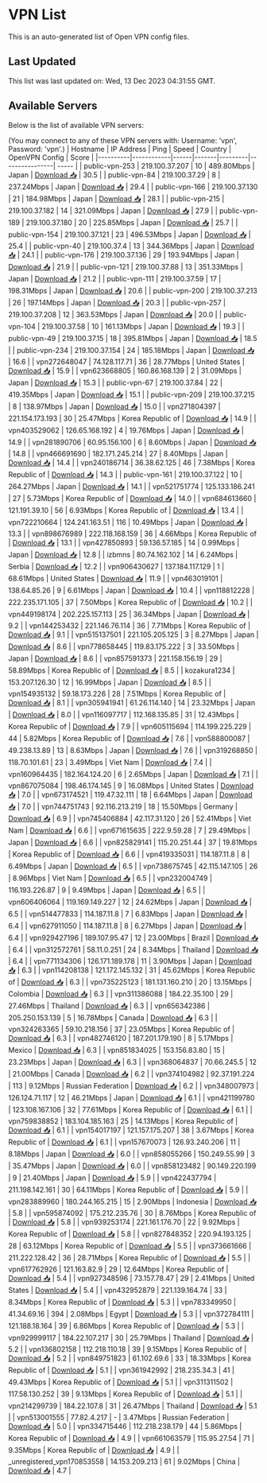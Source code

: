 # VPN List

This is an auto-generated list of Open VPN config files.

## Last Updated

This list was last updated on: Wed, 13 Dec 2023 04:31:55 GMT.

## Available Servers

Below is the list of available VPN servers:

(You may connect to any of these VPN servers with: Username: 'vpn', Password: 'vpn'.)
| Hostname | IP Address | Ping | Speed | Country | OpenVPN Config | Score |
|----------|------------|------|-------|---------|----------------| ----- |
| public-vpn-253 | 219.100.37.207 | 10 | 489.80Mbps | Japan | [Download 📥](./configs/server_0_JP.ovpn) | 30.5 |
| public-vpn-84 | 219.100.37.29 | 8 | 237.24Mbps | Japan | [Download 📥](./configs/server_1_JP.ovpn) | 29.4 |
| public-vpn-166 | 219.100.37.130 | 21 | 184.98Mbps | Japan | [Download 📥](./configs/server_2_JP.ovpn) | 28.1 |
| public-vpn-215 | 219.100.37.182 | 14 | 321.09Mbps | Japan | [Download 📥](./configs/server_3_JP.ovpn) | 27.9 |
| public-vpn-189 | 219.100.37.180 | 20 | 225.85Mbps | Japan | [Download 📥](./configs/server_4_JP.ovpn) | 25.7 |
| public-vpn-154 | 219.100.37.121 | 23 | 496.53Mbps | Japan | [Download 📥](./configs/server_5_JP.ovpn) | 25.4 |
| public-vpn-40 | 219.100.37.4 | 13 | 344.36Mbps | Japan | [Download 📥](./configs/server_6_JP.ovpn) | 24.1 |
| public-vpn-176 | 219.100.37.136 | 29 | 193.94Mbps | Japan | [Download 📥](./configs/server_7_JP.ovpn) | 21.9 |
| public-vpn-121 | 219.100.37.88 | 13 | 351.33Mbps | Japan | [Download 📥](./configs/server_8_JP.ovpn) | 21.2 |
| public-vpn-111 | 219.100.37.59 | 17 | 198.31Mbps | Japan | [Download 📥](./configs/server_9_JP.ovpn) | 20.6 |
| public-vpn-200 | 219.100.37.213 | 26 | 197.14Mbps | Japan | [Download 📥](./configs/server_10_JP.ovpn) | 20.3 |
| public-vpn-257 | 219.100.37.208 | 12 | 363.53Mbps | Japan | [Download 📥](./configs/server_11_JP.ovpn) | 20.0 |
| public-vpn-104 | 219.100.37.58 | 10 | 161.13Mbps | Japan | [Download 📥](./configs/server_12_JP.ovpn) | 19.3 |
| public-vpn-49 | 219.100.37.15 | 18 | 395.81Mbps | Japan | [Download 📥](./configs/server_13_JP.ovpn) | 18.5 |
| public-vpn-234 | 219.100.37.154 | 24 | 185.18Mbps | Japan | [Download 📥](./configs/server_14_JP.ovpn) | 16.6 |
| vpn272648047 | 74.128.117.71 | 36 | 28.77Mbps | United States | [Download 📥](./configs/server_15_US.ovpn) | 15.9 |
| vpn623668805 | 160.86.168.139 | 2 | 31.09Mbps | Japan | [Download 📥](./configs/server_16_JP.ovpn) | 15.3 |
| public-vpn-67 | 219.100.37.84 | 22 | 419.35Mbps | Japan | [Download 📥](./configs/server_17_JP.ovpn) | 15.1 |
| public-vpn-209 | 219.100.37.215 | 8 | 138.97Mbps | Japan | [Download 📥](./configs/server_18_JP.ovpn) | 15.0 |
| vpn271804397 | 221.154.173.193 | 30 | 25.47Mbps | Korea Republic of | [Download 📥](./configs/server_19_KR.ovpn) | 14.9 |
| vpn403529062 | 126.65.168.192 | 4 | 19.76Mbps | Japan | [Download 📥](./configs/server_20_JP.ovpn) | 14.9 |
| vpn281890706 | 60.95.156.100 | 6 | 8.60Mbps | Japan | [Download 📥](./configs/server_21_JP.ovpn) | 14.8 |
| vpn466691690 | 182.171.245.214 | 27 | 8.40Mbps | Japan | [Download 📥](./configs/server_22_JP.ovpn) | 14.4 |
| vpn240186714 | 36.38.62.125 | 46 | 7.38Mbps | Korea Republic of | [Download 📥](./configs/server_23_KR.ovpn) | 14.3 |
| public-vpn-161 | 219.100.37.122 | 10 | 264.27Mbps | Japan | [Download 📥](./configs/server_24_JP.ovpn) | 14.1 |
| vpn521751774 | 125.133.186.241 | 27 | 5.73Mbps | Korea Republic of | [Download 📥](./configs/server_25_KR.ovpn) | 14.0 |
| vpn684613660 | 121.191.39.10 | 56 | 6.93Mbps | Korea Republic of | [Download 📥](./configs/server_26_KR.ovpn) | 13.4 |
| vpn722210664 | 124.241.163.51 | 116 | 10.49Mbps | Japan | [Download 📥](./configs/server_27_JP.ovpn) | 13.3 |
| vpn898676989 | 222.118.168.159 | 36 | 4.66Mbps | Korea Republic of | [Download 📥](./configs/server_28_KR.ovpn) | 13.1 |
| vpn427850893 | 59.136.57.185 | 14 | 0.99Mbps | Japan | [Download 📥](./configs/server_29_JP.ovpn) | 12.8 |
| izbmns | 80.74.162.102 | 14 | 6.24Mbps | Serbia | [Download 📥](./configs/server_30_RS.ovpn) | 12.2 |
| vpn906430627 | 137.184.117.129 | 1 | 68.61Mbps | United States | [Download 📥](./configs/server_31_US.ovpn) | 11.9 |
| vpn463019101 | 138.64.85.26 | 9 | 6.61Mbps | Japan | [Download 📥](./configs/server_32_JP.ovpn) | 10.4 |
| vpn118812228 | 222.235.171.105 | 37 | 7.50Mbps | Korea Republic of | [Download 📥](./configs/server_33_KR.ovpn) | 10.2 |
| vpn449198174 | 202.225.157.113 | 25 | 36.34Mbps | Japan | [Download 📥](./configs/server_34_JP.ovpn) | 9.2 |
| vpn144253432 | 221.146.76.114 | 36 | 7.71Mbps | Korea Republic of | [Download 📥](./configs/server_35_KR.ovpn) | 9.1 |
| vpn515137501 | 221.105.205.125 | 3 | 8.27Mbps | Japan | [Download 📥](./configs/server_36_JP.ovpn) | 8.6 |
| vpn778658445 | 119.83.175.222 | 3 | 33.50Mbps | Japan | [Download 📥](./configs/server_37_JP.ovpn) | 8.6 |
| vpn857591373 | 221.158.156.19 | 29 | 58.89Mbps | Korea Republic of | [Download 📥](./configs/server_38_KR.ovpn) | 8.5 |
| kozakura1234 | 153.207.126.30 | 12 | 16.99Mbps | Japan | [Download 📥](./configs/server_39_JP.ovpn) | 8.5 |
| vpn154935132 | 59.18.173.226 | 28 | 7.51Mbps | Korea Republic of | [Download 📥](./configs/server_40_KR.ovpn) | 8.1 |
| vpn305941941 | 61.26.114.140 | 14 | 23.32Mbps | Japan | [Download 📥](./configs/server_41_JP.ovpn) | 8.0 |
| vpn116097717 | 112.168.135.85 | 31 | 12.43Mbps | Korea Republic of | [Download 📥](./configs/server_42_KR.ovpn) | 7.9 |
| vpn605115694 | 114.199.225.229 | 44 | 5.82Mbps | Korea Republic of | [Download 📥](./configs/server_43_KR.ovpn) | 7.6 |
| vpn588800087 | 49.238.13.89 | 13 | 8.63Mbps | Japan | [Download 📥](./configs/server_44_JP.ovpn) | 7.6 |
| vpn319268850 | 118.70.101.61 | 23 | 3.49Mbps | Viet Nam | [Download 📥](./configs/server_45_VN.ovpn) | 7.4 |
| vpn160964435 | 182.164.124.20 | 6 | 2.65Mbps | Japan | [Download 📥](./configs/server_46_JP.ovpn) | 7.1 |
| vpn867075084 | 198.46.174.145 | 9 | 16.08Mbps | United States | [Download 📥](./configs/server_47_US.ovpn) | 7.0 |
| vpn673174521 | 119.47.32.111 | 18 | 6.64Mbps | Japan | [Download 📥](./configs/server_48_JP.ovpn) | 7.0 |
| vpn744751743 | 92.116.213.219 | 18 | 15.50Mbps | Germany | [Download 📥](./configs/server_49_DE.ovpn) | 6.9 |
| vpn745406884 | 42.117.31.120 | 26 | 52.41Mbps | Viet Nam | [Download 📥](./configs/server_50_VN.ovpn) | 6.6 |
| vpn671615635 | 222.9.59.28 | 7 | 29.49Mbps | Japan | [Download 📥](./configs/server_51_JP.ovpn) | 6.6 |
| vpn825829141 | 115.20.251.44 | 37 | 19.81Mbps | Korea Republic of | [Download 📥](./configs/server_52_KR.ovpn) | 6.6 |
| vpn419335031 | 114.187.11.8 | 8 | 6.49Mbps | Japan | [Download 📥](./configs/server_53_JP.ovpn) | 6.5 |
| vpn738675745 | 42.115.147.105 | 26 | 8.96Mbps | Viet Nam | [Download 📥](./configs/server_54_VN.ovpn) | 6.5 |
| vpn232004749 | 116.193.226.87 | 9 | 9.49Mbps | Japan | [Download 📥](./configs/server_55_JP.ovpn) | 6.5 |
| vpn606406064 | 119.169.149.227 | 12 | 24.62Mbps | Japan | [Download 📥](./configs/server_56_JP.ovpn) | 6.5 |
| vpn514477833 | 114.187.11.8 | 7 | 6.83Mbps | Japan | [Download 📥](./configs/server_57_JP.ovpn) | 6.4 |
| vpn627911050 | 114.187.11.8 | 8 | 6.27Mbps | Japan | [Download 📥](./configs/server_58_JP.ovpn) | 6.4 |
| vpn929427196 | 189.107.95.47 | 12 | 23.00Mbps | Brazil | [Download 📥](./configs/server_59_BR.ovpn) | 6.4 |
| vpn312572761 | 58.11.0.251 | 24 | 8.34Mbps | Thailand | [Download 📥](./configs/server_60_TH.ovpn) | 6.4 |
| vpn771134306 | 126.171.189.178 | 11 | 3.90Mbps | Japan | [Download 📥](./configs/server_61_JP.ovpn) | 6.3 |
| vpn114208138 | 121.172.145.132 | 31 | 45.62Mbps | Korea Republic of | [Download 📥](./configs/server_62_KR.ovpn) | 6.3 |
| vpn735225123 | 181.131.160.210 | 20 | 13.15Mbps | Colombia | [Download 📥](./configs/server_63_CO.ovpn) | 6.3 |
| vpn311386088 | 184.22.35.100 | 29 | 27.46Mbps | Thailand | [Download 📥](./configs/server_64_TH.ovpn) | 6.3 |
| vpn656342386 | 205.250.153.139 | 5 | 16.78Mbps | Canada | [Download 📥](./configs/server_65_CA.ovpn) | 6.3 |
| vpn324263365 | 59.10.218.156 | 37 | 23.05Mbps | Korea Republic of | [Download 📥](./configs/server_66_KR.ovpn) | 6.3 |
| vpn482746120 | 187.201.179.190 | 8 | 5.17Mbps | Mexico | [Download 📥](./configs/server_67_MX.ovpn) | 6.3 |
| vpn851834025 | 153.156.83.80 | 15 | 23.23Mbps | Japan | [Download 📥](./configs/server_68_JP.ovpn) | 6.3 |
| vpn368064837 | 70.66.245.5 | 12 | 21.00Mbps | Canada | [Download 📥](./configs/server_69_CA.ovpn) | 6.2 |
| vpn374104982 | 92.37.191.224 | 113 | 9.12Mbps | Russian Federation | [Download 📥](./configs/server_70_RU.ovpn) | 6.2 |
| vpn348007973 | 126.124.71.117 | 12 | 46.21Mbps | Japan | [Download 📥](./configs/server_71_JP.ovpn) | 6.1 |
| vpn421199780 | 123.108.167.106 | 32 | 77.61Mbps | Korea Republic of | [Download 📥](./configs/server_72_KR.ovpn) | 6.1 |
| vpn759838852 | 183.104.185.163 | 25 | 14.13Mbps | Korea Republic of | [Download 📥](./configs/server_73_KR.ovpn) | 6.1 |
| vpn154017197 | 121.157.175.207 | 38 | 3.67Mbps | Korea Republic of | [Download 📥](./configs/server_74_KR.ovpn) | 6.1 |
| vpn157670073 | 126.93.240.206 | 11 | 8.18Mbps | Japan | [Download 📥](./configs/server_75_JP.ovpn) | 6.0 |
| vpn858055266 | 150.249.55.99 | 3 | 35.47Mbps | Japan | [Download 📥](./configs/server_76_JP.ovpn) | 6.0 |
| vpn858123482 | 90.149.220.199 | 9 | 21.40Mbps | Japan | [Download 📥](./configs/server_77_JP.ovpn) | 5.9 |
| vpn422437794 | 211.198.142.161 | 30 | 64.11Mbps | Korea Republic of | [Download 📥](./configs/server_78_KR.ovpn) | 5.9 |
| vpn283889960 | 180.244.165.215 | 15 | 2.90Mbps | Indonesia | [Download 📥](./configs/server_79_ID.ovpn) | 5.8 |
| vpn595874092 | 175.212.235.76 | 30 | 8.76Mbps | Korea Republic of | [Download 📥](./configs/server_80_KR.ovpn) | 5.8 |
| vpn939253174 | 221.161.176.70 | 22 | 9.92Mbps | Korea Republic of | [Download 📥](./configs/server_81_KR.ovpn) | 5.8 |
| vpn827848352 | 220.94.193.125 | 28 | 63.12Mbps | Korea Republic of | [Download 📥](./configs/server_82_KR.ovpn) | 5.5 |
| vpn373661666 | 211.222.128.42 | 36 | 28.71Mbps | Korea Republic of | [Download 📥](./configs/server_83_KR.ovpn) | 5.5 |
| vpn617762926 | 121.163.82.9 | 29 | 12.64Mbps | Korea Republic of | [Download 📥](./configs/server_84_KR.ovpn) | 5.4 |
| vpn927348596 | 73.157.78.47 | 29 | 2.41Mbps | United States | [Download 📥](./configs/server_85_US.ovpn) | 5.4 |
| vpn432952879 | 221.139.164.74 | 33 | 8.34Mbps | Korea Republic of | [Download 📥](./configs/server_86_KR.ovpn) | 5.3 |
| vpn783349950 | 41.34.69.16 | 394 | 2.08Mbps | Egypt | [Download 📥](./configs/server_87_EG.ovpn) | 5.3 |
| vpn372784111 | 121.188.18.164 | 39 | 6.86Mbps | Korea Republic of | [Download 📥](./configs/server_88_KR.ovpn) | 5.3 |
| vpn929999117 | 184.22.107.217 | 30 | 25.79Mbps | Thailand | [Download 📥](./configs/server_89_TH.ovpn) | 5.2 |
| vpn136802158 | 112.218.110.18 | 39 | 9.15Mbps | Korea Republic of | [Download 📥](./configs/server_90_KR.ovpn) | 5.2 |
| vpn849751823 | 61.102.69.6 | 33 | 18.33Mbps | Korea Republic of | [Download 📥](./configs/server_91_KR.ovpn) | 5.1 |
| vpn361942992 | 218.235.34.3 | 41 | 49.43Mbps | Korea Republic of | [Download 📥](./configs/server_92_KR.ovpn) | 5.1 |
| vpn311311502 | 117.58.130.252 | 39 | 9.13Mbps | Korea Republic of | [Download 📥](./configs/server_93_KR.ovpn) | 5.1 |
| vpn214299739 | 184.22.107.8 | 31 | 26.47Mbps | Thailand | [Download 📥](./configs/server_94_TH.ovpn) | 5.1 |
| vpn513001555 | 77.82.4.217 | - | 3.47Mbps | Russian Federation | [Download 📥](./configs/server_95_RU.ovpn) | 5.0 |
| vpn334715446 | 112.218.238.179 | 44 | 5.86Mbps | Korea Republic of | [Download 📥](./configs/server_96_KR.ovpn) | 4.9 |
| vpn661063579 | 115.95.27.54 | 71 | 9.35Mbps | Korea Republic of | [Download 📥](./configs/server_97_KR.ovpn) | 4.9 |
| _unregistered_vpn170853558 | 14.153.209.213 | 61 | 9.02Mbps | China | [Download 📥](./configs/server_98_CN.ovpn) | 4.7 |
